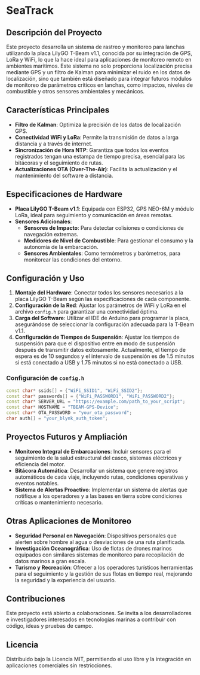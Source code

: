 # SeaTrack

## Descripción del Proyecto
Este proyecto desarrolla un sistema de rastreo y monitoreo para lanchas utilizando la placa LilyGO T-Beam v1.1, conocida por su integración de GPS, LoRa y WiFi, lo que la hace ideal para aplicaciones de monitoreo remoto en ambientes marítimos. Este sistema no solo proporciona localización precisa mediante GPS y un filtro de Kalman para minimizar el ruido en los datos de localización, sino que también está diseñado para integrar futuros módulos de monitoreo de parámetros críticos en lanchas, como impactos, niveles de combustible y otros sensores ambientales y mecánicos.

## Características Principales
- **Filtro de Kalman**: Optimiza la precisión de los datos de localización GPS.
- **Conectividad WiFi y LoRa**: Permite la transmisión de datos a larga distancia y a través de internet.
- **Sincronización de Hora NTP**: Garantiza que todos los eventos registrados tengan una estampa de tiempo precisa, esencial para las bitácoras y el seguimiento de rutas.
- **Actualizaciones OTA (Over-The-Air)**: Facilita la actualización y el mantenimiento del software a distancia.

## Especificaciones de Hardware
- **Placa LilyGO T-Beam v1.1**: Equipada con ESP32, GPS NEO-6M y módulo LoRa, ideal para seguimiento y comunicación en áreas remotas.
- **Sensores Adicionales**:
  - **Sensores de Impacto**: Para detectar colisiones o condiciones de navegación extremas.
  - **Medidores de Nivel de Combustible**: Para gestionar el consumo y la autonomía de la embarcación.
  - **Sensores Ambientales**: Como termómetros y barómetros, para monitorear las condiciones del entorno.

## Configuración y Uso
1. **Montaje del Hardware**: Conectar todos los sensores necesarios a la placa LilyGO T-Beam según las especificaciones de cada componente.
2. **Configuración de la Red**: Ajustar los parámetros de WiFi y LoRa en el archivo `config.h` para garantizar una conectividad óptima.
3. **Carga del Software**: Utilizar el IDE de Arduino para programar la placa, asegurándose de seleccionar la configuración adecuada para la T-Beam v1.1.
4. **Configuración de Tiempos de Suspensión**: Ajustar los tiempos de suspensión para que el dispositivo entre en modo de suspensión después de transmitir datos exitosamente. Actualmente, el tiempo de espera es de 10 segundos y el intervalo de suspensión es de 1.5 minutos si está conectado a USB y 1.75 minutos si no está conectado a USB.

### Configuración de `config.h`
```cpp
const char* ssids[] = {"WiFi_SSID1", "WiFi_SSID2"};
const char* passwords[] = {"WiFi_PASSWORD1", "WiFi_PASSWORD2"};
const char* SERVER_URL = "https://example.com/path_to_your_script";
const char* HOSTNAME = "TBEAM-GPS-Device";
const char* OTA_PASSWORD = "your_ota_password";
char auth[] = "your_blynk_auth_token";
```

## Proyectos Futuros y Ampliación
* **Monitoreo Integral de Embarcaciones**: Incluir sensores para el seguimiento de la salud estructural del casco, sistemas eléctricos y eficiencia del motor.
* **Bitácora Automática**: Desarrollar un sistema que genere registros automáticos de cada viaje, incluyendo rutas, condiciones operativas y eventos notables.
* **Sistema de Alertas Proactivo**: Implementar un sistema de alertas que notifique a los operadores y a las bases en tierra sobre condiciones críticas o mantenimiento necesario.

## Otras Aplicaciones de Monitoreo
* **Seguridad Personal en Navegación**: Dispositivos personales que alerten sobre hombre al agua o desviaciones de una ruta planificada.
* **Investigación Oceanográfica**: Uso de flotas de drones marinos equipados con similares sistemas de monitoreo para recopilación de datos marinos a gran escala.
* **Turismo y Recreación**: Ofrecer a los operadores turísticos herramientas para el seguimiento y la gestión de sus flotas en tiempo real, mejorando la seguridad y la experiencia del usuario.

## Contribuciones
Este proyecto está abierto a colaboraciones. Se invita a los desarrolladores e investigadores interesados en tecnologías marinas a contribuir con código, ideas y pruebas de campo.

## Licencia
Distribuido bajo la Licencia MIT, permitiendo el uso libre y la integración en aplicaciones comerciales sin restricciones.
